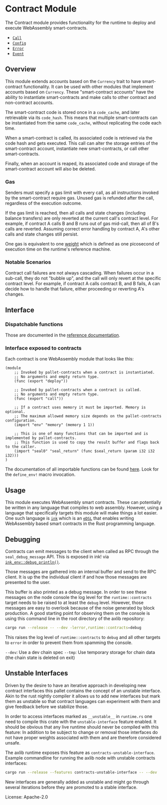 # Contract Module

The Contract module provides functionality for the runtime to deploy and execute WebAssembly smart-contracts.

- [`Call`](https://docs.rs/pallet-contracts/latest/pallet_contracts/enum.Call.html)
- [`Config`](https://docs.rs/pallet-contracts/latest/pallet_contracts/trait.Config.html)
- [`Error`](https://docs.rs/pallet-contracts/latest/pallet_contracts/enum.Error.html)
- [`Event`](https://docs.rs/pallet-contracts/latest/pallet_contracts/enum.Event.html)

## Overview

This module extends accounts based on the `Currency` trait to have smart-contract functionality. It can
be used with other modules that implement accounts based on `Currency`. These "smart-contract accounts"
have the ability to instantiate smart-contracts and make calls to other contract and non-contract accounts.

The smart-contract code is stored once in a `code_cache`, and later retrievable via its `code_hash`.
This means that multiple smart-contracts can be instantiated from the same `code_cache`, without replicating
the code each time.

When a smart-contract is called, its associated code is retrieved via the code hash and gets executed.
This call can alter the storage entries of the smart-contract account, instantiate new smart-contracts,
or call other smart-contracts.

Finally, when an account is reaped, its associated code and storage of the smart-contract account
will also be deleted.

### Gas

Senders must specify a gas limit with every call, as all instructions invoked by the smart-contract require gas.
Unused gas is refunded after the call, regardless of the execution outcome.

If the gas limit is reached, then all calls and state changes (including balance transfers) are only
reverted at the current call's contract level. For example, if contract A calls B and B runs out of gas mid-call,
then all of B's calls are reverted. Assuming correct error handling by contract A, A's other calls and state
changes still persist.

One gas is equivalent to one [weight](https://docs.axlib.io/v3/runtime/weights-and-fees)
which is defined as one picosecond of execution time on the runtime's reference machine.

### Notable Scenarios

Contract call failures are not always cascading. When failures occur in a sub-call, they do not "bubble up",
and the call will only revert at the specific contract level. For example, if contract A calls contract B, and B
fails, A can decide how to handle that failure, either proceeding or reverting A's changes.

## Interface

### Dispatchable functions

Those are documented in the [reference documentation](https://docs.rs/pallet-contracts/latest/pallet_contracts/#dispatchable-functions).

### Interface exposed to contracts

Each contract is one WebAssembly module that looks like this:

```wat
(module
    ;; Invoked by pallet-contracts when a contract is instantiated.
    ;; No arguments and empty return type.
    (func (export "deploy"))

    ;; Invoked by pallet-contracts when a contract is called.
    ;; No arguments and empty return type.
    (func (export "call"))

    ;; If a contract uses memory it must be imported. Memory is optional.
    ;; The maximum allowed memory size depends on the pallet-contracts configuration.
    (import "env" "memory" (memory 1 1))

    ;; This is one of many functions that can be imported and is implemented by pallet-contracts.
    ;; This function is used to copy the result buffer and flags back to the caller.
    (import "seal0" "seal_return" (func $seal_return (param i32 i32 i32)))
)
```

The documentation of all importable functions can be found
[here](https://github.com/paritytech/axlib/blob/master/frame/contracts/src/wasm/runtime.rs).
Look for the `define_env!` macro invocation.

## Usage

This module executes WebAssembly smart contracts. These can potentially be written in any language
that compiles to web assembly. However, using a language that specifically targets this module
will make things a lot easier. One such language is [`ink`](https://github.com/paritytech/ink)
which is an [`eDSL`](https://wiki.haskell.org/Embedded_domain_specific_language) that enables
writing WebAssembly based smart contracts in the Rust programming language.

## Debugging

Contracts can emit messages to the client when called as RPC through the `seal_debug_message`
API. This is exposed in ink! via
[`ink_env::debug_println()`](https://docs.rs/ink_env/latest/ink_env/fn.debug_println.html).

Those messages are gathered into an internal buffer and send to the RPC client.
It is up the the individual client if and how those messages are presented to the user.

This buffer is also printed as a debug message. In order to see these messages on the node
console the log level for the `runtime::contracts` target needs to be raised to at least
the `debug` level. However, those messages are easy to overlook because of the noise generated
by block production. A good starting point for observing them on the console is using this
command line in the root directory of the axlib repository:

```bash
cargo run --release -- --dev -lerror,runtime::contracts=debug
```

This raises the log level of `runtime::contracts` to `debug` and all other targets
to `error` in order to prevent them from spamming the console.

`--dev`: Use a dev chain spec
`--tmp`: Use temporary storage for chain data (the chain state is deleted on exit)

## Unstable Interfaces

Driven by the desire to have an iterative approach in developing new contract interfaces
this pallet contains the concept of an unstable interface. Akin to the rust nightly compiler
it allows us to add new interfaces but mark them as unstable so that contract languages can
experiment with them and give feedback before we stabilize those.

In order to access interfaces marked as `__unstable__` in `runtime.rs` one need to compile
this crate with the `unstable-interface` feature enabled. It should be obvious that any
live runtime should never be compiled with this feature: In addition to be subject to
change or removal those interfaces do not have proper weights associated with them and
are therefore considered unsafe.

The axlib runtime exposes this feature as `contracts-unstable-interface`. Example
commandline for running the axlib node with unstable contracts interfaces:

```bash
cargo run --release --features contracts-unstable-interface -- --dev
```

New interfaces are generally added as unstable and might go through several iterations
before they are promoted to a stable interface.

License: Apache-2.0
